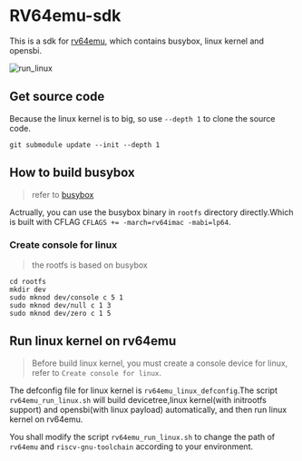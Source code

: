 # RV64emu-sdk
This is a sdk for [rv64emu](https://github.com/leesum1/RV64emu-rs), which contains busybox, linux kernel and opensbi.

![run_linux](https://cdn.jsdelivr.net/gh/leesum1/doc/img/leesum1.gif)

## Get source code
Because the linux kernel is to big, so use `--depth 1` to clone the source code.
```shell
git submodule update --init --depth 1
```

## How to build busybox
> refer to [busybox](https://busybox.net)

Actrually, you can use the busybox binary in `rootfs` directory directly.Which is built with CFLAG `CFLAGS += -march=rv64imac -mabi=lp64`.

### Create console for linux
> the rootfs is based on busybox
```shell
cd rootfs
mkdir dev
sudo mknod dev/console c 5 1
sudo mknod dev/null c 1 3
sudo mknod dev/zero c 1 5
```

## Run linux kernel on rv64emu
> Before build linux kernel, you must create a console device for linux, refer to `Create console for linux`.


The defconfig file for linux kernel is `rv64emu_linux_defconfig`.The script `rv64emu_run_linux.sh` will build devicetree,linux kernel(with initrootfs support) and opensbi(with linux payload) automatically, and then run linux kernel on rv64emu.

You shall modify the script `rv64emu_run_linux.sh` to change the path of `rv64emu` and `riscv-gnu-toolchain` according to your environment.





